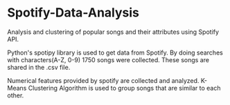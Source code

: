 # Spotify-Data-Analysis

Analysis and clustering of popular songs and their attributes using Spotify API.

Python's spotipy library is used to get data from Spotify. By doing searches with characters(A-Z, 0-9) 1750 songs were collected. These songs are shared in the .csv file.

Numerical features provided by spotify are collected and analyzed. K-Means Clustering Algorithm is used to group songs that are similar to each other.
